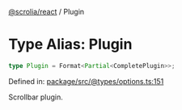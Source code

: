 [@scrolia/react](../README.md) / Plugin

# Type Alias: Plugin

```ts
type Plugin = Format<Partial<CompletePlugin>>;
```

Defined in: [package/src/@types/options.ts:151](https://github.com/scrolia/react/blob/0546efab414d6330c2dc8561a55082235988c073/package/src/@types/options.ts#L151)

Scrollbar plugin.
